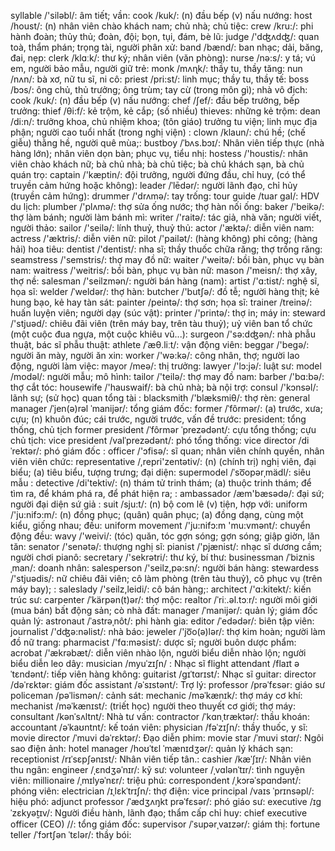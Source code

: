 syllable /'siləbl/: âm tiết; vần: 
cook /kuk/: (n) đầu bếp (v) nấu nướng: 
host /houst/: (n) nhân viên chào khách nam; chủ nhà; chủ tiệc: 
crew /kru:/: phi hành đoàn; thủy thủ; đoàn, đội; bọn, tụi, đám, bè lũ: 
judge /'dʤʌdʤ/: quan toà, thẩm phán; trọng tài, người phân xử: 
band /bænd/: ban nhạc; dải, băng, đai, nẹp: 
clerk /klɑːk/: thư ký; nhân viên (văn phòng): 
nurse /nə:s/: y tá; vú em, người bảo mẫu, người giữ trẻ: 
monk /mʌɳk/: thầy tu, thầy tăng: 
nun /nʌn/: bà xơ, nữ tu sĩ, ni cô: 
priest /pri:st/: linh mục; thầy tu, thầy tế: 
boss /bɔs/: ông chủ, thủ trưởng; ông trùm; tay cừ (trong môn gì); nhà vô địch: 
cook /kuk/: (n) đầu bếp (v) nấu nướng: 
chef /ʃef/: đầu bếp trưởng, bếp trưởng: 
thief /θi:f/: kẻ trộm, kẻ cắp; (số nhiều) thieves: những kẻ trộm: 
dean /di:n/: trưởng khoa, chủ nhiệm khoa; (tôn giáo) trưởng tu viện; linh mục địa phận; người cao tuổi nhất (trong nghị viện)  : 
clown /klaun/: chú hề; (chế giễu) thằng hề, người quê mùa;: 
bustboy /ˈbʌs.bɔɪ/: Nhân viên tiếp thực (nhà hàng lớn); nhân viên dọn bàn; phục vụ, tiểu nhị: 
hostess /'houstis/: nhân viên chào khách nữ; bà chủ nhà; bà chủ tiệc; bà chủ khách sạn, bà chủ quán trọ: 
captain /'kæptin/: đội trưởng, người đứng đầu, chỉ huy, (có thể truyền cảm hứng hoặc không): 
leader /ˈlēdər/: người lãnh đạo, chỉ hủy (truyền cảm hứng): 
drummer /'drʌmə/: tay trống: 
tour guide /tuar gaI/: HDV du lịch: 
plumber /'plʌmə/: thợ sửa ống nước; thợ hàn nối ống: 
baker /'beikə/: thợ làm bánh; người làm bánh mì: 
writer /'raitə/: tác giả, nhà văn; người viết, người thảo: 
sailor /'seilə/: lính thuỷ, thuỷ thủ: 
actor /'æktə/: diễn viên nam: 
actress /'æktris/: diễn viên nữ: 
pilot /'pailət/: (hàng không) phi công; (hàng hải) hoa tiêu: 
dentist /'dentist/: nha sĩ; thầy thuốc chữa răng; thợ trồng răng: 
seamstress /'semstris/: thợ may đồ nữ: 
waiter  /'weitə/: bồi bàn, phục vụ bàn nam: 
waitress  /'weitris/: bồi bàn, phục vụ bàn nữ: 
mason /'meisn/: thợ xây, thợ nề: 
salesman /'seilzmən/: người bán hàng (nam): 
artist /'ɑ:tist/: nghệ sĩ, họa sĩ: 
welder /ˈweldər/: thợ hàn: 
butcher /'butʃə/: đồ tễ; người hàng thịt; kẻ hung bạo, kẻ hay tàn sát: 
painter /peintə/: thợ sơn; họa sĩ: 
trainer /treinə/: huấn luyện viên; người dạy (súc vật): 
printer /'printə/: thợ in; máy in: 
steward /'stjuəd/: chiêu đãi viên (trên máy bay, trên tàu thuỷ); uỷ viên ban tổ chức (một cuộc đua ngựa, một cuộc khiêu vũ...): 
surgeon /'sə:dʤən/: nhà phẫu thuật, bác sĩ phẫu thuật: 
athlete /ˈæθ.liːt/: vận động viên: 
beggar /'begə/: người ăn mày, người ăn xin: 
worker /'wə:kə/: công nhân, thợ; người lao động, người làm việc: 
mayor /meə/: thị trưởng: 
lawyer /'lɔ:jə/: luật sư: 
model /modəl/: người mẫu; mô hình: 
tailor /'teilə/: thợ may đồ nam: 
barber /'bɑ:bə/: thợ cắt tóc: 
housewife /'hauswaif/: bà chủ nhà; bà nội trợ: 
consul /'kɔnsəl/: lãnh sự; (sử học) quan tổng tài : 
blacksmith /'blæksmiθ/: thợ rèn: 
general manager /ˈjen(ə)rəl ˈmanijər/: tổng giám đốc: 
former /ˈfôrmər/: (a) trước, xưa; cựu; (n) khuôn đúc; cái trước, người trước, vấn đề trước: 
president: tổng thống, chủ tịch
former president /ˈfôrmər ˈprezədənt/: cựu tổng thống; cựu chủ tịch: 
vice president /vaIˈprezədənt/: phó tổng thống: 
vice director /diˈrektər/: phó giám đốc : 
officer /'ɔfisə/: sĩ quan; nhân viên chính quyền, nhân viên viên chức: 
representative /,repri'zentətiv/:  (n) (chính trị) nghị viên, đại biểu; (a) tiêu biểu, tượng trưng; đại diện: 
supermodel /ˈso͞opərˌmädl/: siêu mẫu : 
detective /di'tektiv/: (n) thám tử trinh thám; (a) thuộc trinh thám; để tìm ra, để khám phá ra, để phát hiện ra; : 
ambassador /æm'bæsədə/: đại sứ; người đại diện sứ giả : 
suit /sju:t/: (n) bộ com lê (v) tiện, hợp với: 
uniform /'ju:nifɔ:m/: (n) đồng phục; (quân) quân phục; (a) đồng dạng, cùng một kiểu, giống nhau; đều: 
uniform movement /'ju:nifɔ:m 'mu:vmənt/: chuyển động đều: 
wavy /'weivi/: (tóc) quăn, tóc gợn sóng; gợn sóng; giập giờn, lăn tăn: 
senator /'senətə/: thượng nghị sĩ: 
pianist /'pjænist/: nhạc sĩ dương cầm; người chơi pianô: 
secretary /'sekrətri/: thư ký, bí thư: 
businessman /ˈbiznisˌman/: doanh nhân: 
salesperson /'seilz,pə:sn/: người bán hàng: 
stewardess /'stjuədis/: nữ chiêu đãi viên; cô làm phòng (trên tàu thuỷ), cô phục vụ (trên máy bay); : 
saleslady /'seilz,leidi/: cô bán hàng;: 
architect /'ɑ:kitekt/: kiến trúc sư: 
carpenter /ˈkärpən(t)ər/: thợ mộc: 
realtor /ˈriː.əl.tɔːr/: người môi giới (mua bán) bất động sản; cò nhà đất: 
manager /ˈmanijər/: quản lý; giám đốc quản lý: 
astronaut /ˈastrəˌnôt/: phi hành gia: 
editor /ˈedədər/: biên tập viên: 
journalist /'dʤə:nəlist/: nhà báo: 
jeweler /'jo͞o(ə)lər/: thợ kim hoàn; người làm đồ nữ trang: 
pharmacist /'fɑ:məsist/: dược sĩ; người buôn dược phẩm: 
acrobat /'ækrəbæt/: diễn viên nhào lộn, người biểu diễn nhào lộn; người biểu diễn leo dây: 
musician /myuˈzɪʃn/ : Nhạc sĩ
flight attendant /flaɪt əˈtɛndənt/: tiếp viên hàng không: 
guitarist /ɡɪˈtɑrɪst/: Nhạc sĩ guitar: 
director /dəˈrɛktər: giám đốc
assistant /əˈsɪstənt/: Trợ lý: 
professor /prəˈfɛsər: giáo sư
policeman /pəˈlismən/: cảnh sát: 
mechanic /məˈkænɪk/: thợ máy cơ khí: 
mechanist /məˈkænɪst/: (triết học) người theo thuyết cơ giới; thợ máy: 
consultant /kənˈsʌltnt/: Nhà tư vấn: 
contractor /ˈkɑnˌtræktər/: thầu khoán: 
accountant /əˈkaʊntnt/: kế toán viên: 
physician /fəˈzɪʃn/: thầy thuốc, y sĩ: 
movie director /ˈmuvi dəˈrɛktər/: Đạo diễn phim: 
movie star /ˈmuvi stɑr/: Ngôi sao điện ảnh: 
hotel manager /hoʊˈtɛl ˈmænɪdʒər/: quản lý khách sạn: 
receptionist /rɪˈsɛpʃənɪst/: Nhân viên tiếp tân.: 
cashier /kæˈʃɪr/: Nhân viên thu ngân: 
engineer /ˌɛndʒəˈnɪr/: kỹ sư: 
volunteer /ˌvɑlənˈtɪr/: tình nguyện viên: 
millionaire /ˌmɪlyəˈnɛr/: triệu phú: 
correspondent /ˌkɔrəˈspɑndənt/: phóng viên: 
electrician /ɪˌlɛkˈtrɪʃn/: thợ điện: 
vice principal /vaɪs ˈprɪnsəpl/: hiệu phó: 
adjunct professor /ˈædʒʌŋkt prəˈfɛsər/: phó giáo sư: 
executive /ɪɡˈzɛkyət̮ɪv/: Người điều hành, lãnh đạo; thẩm cấp chỉ huy: 
chief executive officer (CEO) //: tổng giám đốc: 
supervisor /ˈsupərˌvaɪzər/: giám thị: 
fortune teller /ˈfɔrtʃən ˈtɛlər/: thầy bói: 
